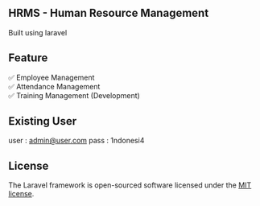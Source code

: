 ## HRMS - Human Resource Management
Built using laravel

## Feature
✅ Employee Management<br>
✅ Attendance Management<br>
✅ Training Management (Development)

## Existing User
user : admin@user.com
pass : 1ndonesi4

## License
The Laravel framework is open-sourced software licensed under the [MIT license](https://opensource.org/licenses/MIT).
